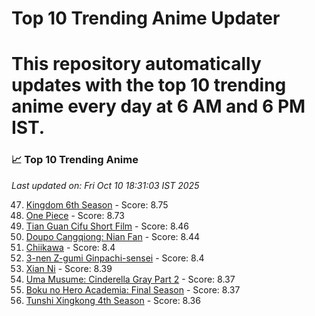 # Top 10 Trending Anime Updater
# This repository automatically updates with the top 10 trending anime every day at 6 AM and 6 PM IST.

<!-- ANIME_LIST_START -->
### 📈 Top 10 Trending Anime

*Last updated on: Fri Oct 10 18:31:03 IST 2025*

47. [Kingdom 6th Season](https://myanimelist.net/anime/61517) - Score: 8.75
53. [One Piece](https://myanimelist.net/anime/21) - Score: 8.73
173. [Tian Guan Cifu Short Film](https://myanimelist.net/anime/60988) - Score: 8.46
185. [Doupo Cangqiong: Nian Fan](https://myanimelist.net/anime/51039) - Score: 8.44
214. [Chiikawa](https://myanimelist.net/anime/50250) - Score: 8.4
213. [3-nen Z-gumi Ginpachi-sensei](https://myanimelist.net/anime/54757) - Score: 8.4
221. [Xian Ni](https://myanimelist.net/anime/55809) - Score: 8.39
239. [Uma Musume: Cinderella Gray Part 2](https://myanimelist.net/anime/61930) - Score: 8.37
234. [Boku no Hero Academia: Final Season](https://myanimelist.net/anime/60098) - Score: 8.37
252. [Tunshi Xingkong 4th Season](https://myanimelist.net/anime/56524) - Score: 8.36

<!-- ANIME_LIST_END -->
